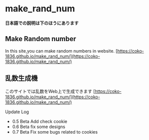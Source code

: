 # make_rand_num
**日本語での説明は下のほうにあります**
## Make Random number
In this site,you can make random numbers in website.
[https://coko-1836.github.io/make_rand_num/](https://coko-1836.github.io/make_rand_num/)


## 乱数生成機
このサイトでは乱数をWeb上で生成できます
[https://coko-1836.github.io/make_rand_num/](https://coko-1836.github.io/make_rand_num/)

Update Log
* 0.5 Beta Add check cookie 
* 0.6 Beta fix some designs
* 0.7 Beta Fix some bugs related to cookies